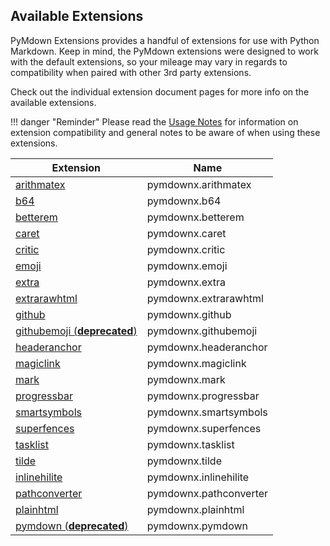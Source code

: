 ## Available Extensions
PyMdown Extensions provides a handful of extensions for use with Python Markdown.  Keep in mind, the PyMdown extensions were designed to work with the default extensions, so your mileage may vary in regards to compatibility when paired with other 3rd party extensions.

Check out the individual extension document pages for more info on the available extensions.

!!! danger "Reminder"
    Please read the [Usage Notes](usage_notes.md) for information on extension compatibility and general notes to be aware of when using these extensions.

| Extension                                                | Name   |
|----------------------------------------------------------|--------|
| [arithmatex](extensions/arithmatex.md)                   | pymdownx.arithmatex |
| [b64](extensions/b64.md)                                 | pymdownx.b64 |
| [betterem](extensions/betterem.md)                       | pymdownx.betterem |
| [caret](extensions/caret.md)                             | pymdownx.caret |
| [critic](extensions/critic.md)                           | pymdownx.critic |
| [emoji](extensions/emoji.md)                             | pymdownx.emoji |
| [extra](extensions/extra.md)                             | pymdownx.extra |
| [extrarawhtml](extensions/extrarawhtml.md)               | pymdownx.extrarawhtml |
| [github](extensions/github.md)                           | pymdownx.github |
| [githubemoji (**deprecated**)](extensions/githubemoji.md)| pymdownx.githubemoji |
| [headeranchor](extensions/headeranchor.md)               | pymdownx.headeranchor |
| [magiclink](extensions/magiclink.md)                     | pymdownx.magiclink |
| [mark](extensions/mark.md)                               | pymdownx.mark |
| [progressbar](extensions/progressbar.md)                 | pymdownx.progressbar |
| [smartsymbols](extensions/smartsymbols.md)               | pymdownx.smartsymbols |
| [superfences](extensions/superfences.md)                 | pymdownx.superfences |
| [tasklist](extensions/tasklist.md)                       | pymdownx.tasklist |
| [tilde](extensions/tilde.md)                             | pymdownx.tilde |
| [inlinehilite](extensions/inlinehilite.md)               | pymdownx.inlinehilite |
| [pathconverter](extensions/pathconverter.md)             | pymdownx.pathconverter |
| [plainhtml](extensions/plainhtml.md)                     | pymdownx.plainhtml |
| [pymdown (**deprecated**)](extensions/pymdown.md)        | pymdownx.pymdown |
